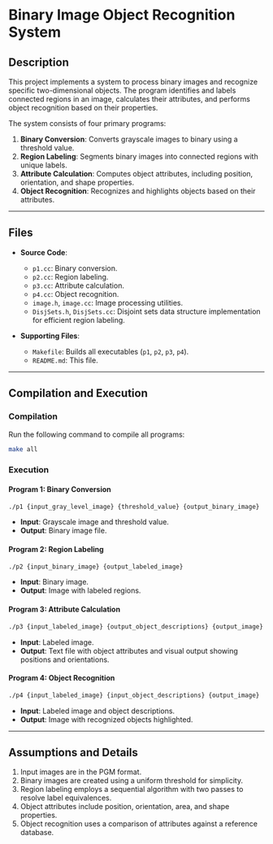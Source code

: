 # **Binary Image Object Recognition System**

## **Description**
This project implements a system to process binary images and recognize specific two-dimensional objects. The program identifies and labels connected regions in an image, calculates their attributes, and performs object recognition based on their properties.

The system consists of four primary programs:
1. **Binary Conversion**: Converts grayscale images to binary using a threshold value.
2. **Region Labeling**: Segments binary images into connected regions with unique labels.
3. **Attribute Calculation**: Computes object attributes, including position, orientation, and shape properties.
4. **Object Recognition**: Recognizes and highlights objects based on their attributes.

---

## **Files**
- **Source Code**:
  - `p1.cc`: Binary conversion.
  - `p2.cc`: Region labeling.
  - `p3.cc`: Attribute calculation.
  - `p4.cc`: Object recognition.
  - `image.h`, `image.cc`: Image processing utilities.
  - `DisjSets.h`, `DisjSets.cc`: Disjoint sets data structure implementation for efficient region labeling.

- **Supporting Files**:
  - `Makefile`: Builds all executables (`p1`, `p2`, `p3`, `p4`).
  - `README.md`: This file.

---

## **Compilation and Execution**

### **Compilation**
Run the following command to compile all programs:
```bash
make all
```

### **Execution**
#### **Program 1: Binary Conversion**
```bash
./p1 {input_gray_level_image} {threshold_value} {output_binary_image}
```
- **Input**: Grayscale image and threshold value.
- **Output**: Binary image file.

#### **Program 2: Region Labeling**
```bash
./p2 {input_binary_image} {output_labeled_image}
```
- **Input**: Binary image.
- **Output**: Image with labeled regions.

#### **Program 3: Attribute Calculation**
```bash
./p3 {input_labeled_image} {output_object_descriptions} {output_image}
```
- **Input**: Labeled image.
- **Output**: Text file with object attributes and visual output showing positions and orientations.

#### **Program 4: Object Recognition**
```bash
./p4 {input_labeled_image} {input_object_descriptions} {output_image}
```
- **Input**: Labeled image and object descriptions.
- **Output**: Image with recognized objects highlighted.

---

## **Assumptions and Details**
1. Input images are in the PGM format.
2. Binary images are created using a uniform threshold for simplicity.
3. Region labeling employs a sequential algorithm with two passes to resolve label equivalences.
4. Object attributes include position, orientation, area, and shape properties.
5. Object recognition uses a comparison of attributes against a reference database.
